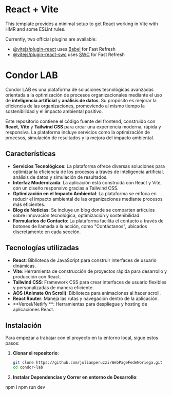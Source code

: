 # React + Vite

This template provides a minimal setup to get React working in Vite with HMR and some ESLint rules.

Currently, two official plugins are available:

- [@vitejs/plugin-react](https://github.com/vitejs/vite-plugin-react/blob/main/packages/plugin-react/README.md) uses [Babel](https://babeljs.io/) for Fast Refresh
- [@vitejs/plugin-react-swc](https://github.com/vitejs/vite-plugin-react-swc) uses [SWC](https://swc.rs/) for Fast Refresh


# Condor LAB

Condor LAB es una plataforma de soluciones tecnológicas avanzadas orientada a la optimización de procesos organizacionales mediante el uso de **inteligencia artificial** y **análisis de datos**. Su propósito es mejorar la eficiencia de las organizaciones, promoviendo al mismo tiempo la sostenibilidad y el impacto ambiental positivo.

Este repositorio contiene el código fuente del frontend, construido con **React**, **Vite** y **Tailwind CSS** para crear una experiencia moderna, rápida y responsiva. La plataforma incluye servicios como la optimización de procesos, simulación de resultados y la mejora del impacto ambiental.


## Características

- **Servicios Tecnológicos**: La plataforma ofrece diversas soluciones para optimizar la eficiencia de los procesos a través de inteligencia artificial, análisis de datos y simulación de resultados.
- **Interfaz Modernizada**: La aplicación está construida con React y Vite, con un diseño responsivo gracias a Tailwind CSS.
- **Optimización en el Impacto Ambiental**: La plataforma se enfoca en reducir el impacto ambiental de las organizaciones mediante procesos más eficientes.
- **Blog de Noticias**: Se incluye un blog donde se comparten artículos sobre innovación tecnológica, optimización y sostenibilidad.
- **Formularios de Contacto**: La plataforma facilita el contacto a través de botones de llamada a la acción, como "Contáctanos", ubicados discretamente en cada sección.

## Tecnologías utilizadas

- **React**: Biblioteca de JavaScript para construir interfaces de usuario dinámicas.
- **Vite**: Herramienta de construcción de proyectos rápida para desarrollo y producción con React.
- **Tailwind CSS**: Framework CSS para crear interfaces de usuario flexibles y personalizadas de manera eficiente.
- **AOS (Animate On Scroll)**: Biblioteca para animaciones al hacer scroll.
- **React Router**: Maneja las rutas y navegación dentro de la aplicación.
- **Vercel/Netlify **: Herramientas para despliegue y hosting de aplicaciones React.

## Instalación

Para empezar a trabajar con el proyecto en tu entorno local, sigue estos pasos:

1. **Clonar el repositorio**:
   ```bash
   git clone https://github.com/julianperuzzi/WebPageFedeNoriega.git
   cd condor-lab


2. **Instalar Dependencias y Correr en entorno de Desarrollo**:

  npm i
  npm run dev
   




